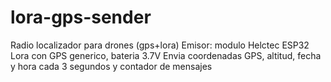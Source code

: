 # lora-gps-sender
Radio localizador para drones (gps+lora)
Emisor: modulo Helctec ESP32 Lora con GPS generico, 
bateria 3.7V
Envia coordenadas GPS, altitud, fecha y hora cada 3 segundos 
 y contador de mensajes


